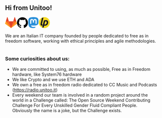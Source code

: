 ## Hi from Unitoo!

<a href='https://gitlab.com/unitoo'><img align='left' alt="gitlab" src="https://raw.githubusercontent.com/UnitooTeam/UnitooTeam/main/assets/gitlab.png" height='36px'/></a>
<a href='https://github.com/UnitooTeam'><img align='left' alt="github" src="https://raw.githubusercontent.com/UnitooTeam/UnitooTeam/main/assets/github.png" height='36px'/></a>
<a href='https://mastodon.uno/@unitoo'><img align='left' alt="mastodon" src="https://raw.githubusercontent.com/UnitooTeam/UnitooTeam/main/assets/mastodon.png" height='36px'/></a>
<a href='https://liberapay.com/Unitoo/'><img alt="liberapay" src="https://raw.githubusercontent.com/UnitooTeam/UnitooTeam/main/assets/liberapay.png" height='36px'/></a>

We are an Italian IT company founded by people dedicated to free as in freedom software, working with ethical principles and agile methodologies.
<br/>
<br/>

### Some curiosities about us:

- We are committed to using, as much as possible, Free as in Freedom hardware, like System76 hardware
- We like Crypto and we use ETH and ADA
- We own a free as in freedom radio dedicated to CC Music and Podcasts (https://radio.unitoo.it)
- Every weekend our team is involved in a random project around the world in a Challenge called: The Open Source Weekend Contributing Challenge For Every Unskilled Gender Fluid Compliant People. Obviously the name is a joke, but the Challenge exists.

<br>
